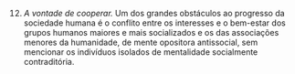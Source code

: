 ﻿12. *A vontade de cooperar.* Um dos grandes obstáculos ao progresso da sociedade humana é o conflito entre os interesses e o bem-estar dos grupos humanos maiores e mais socializados e os das associações menores da humanidade, de mente opositora antissocial, sem mencionar os indivíduos isolados de mentalidade socialmente contraditória.